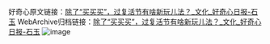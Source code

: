 好奇心原文链接：[除了“买买买”，过复活节有啥新玩儿法？_文化_好奇心日报-石玉](https://www.qdaily.com/articles/8072.html)
WebArchive归档链接：[除了“买买买”，过复活节有啥新玩儿法？_文化_好奇心日报-石玉](http://web.archive.org/web/20190623152034/https://www.qdaily.com/articles/8072.html)
![image](http://ww3.sinaimg.cn/large/007d5XDpgy1g3vci6sdmtj30u05f07wh)